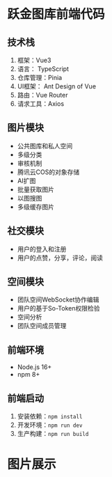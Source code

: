 # 跃金图库前端代码

## 技术栈

1. 框架：Vue3
2. 语言： TypeScript
3. 仓库管理：Pinia
4. UI框架： Ant Design of Vue
5. 路由：Vue Router
6. 请求工具：Axios

## 图片模块

- 公共图库和私人空间
- 多级分类
- 审核机制
- 腾讯云COS的对象存储
- AI扩图
- 批量获取图片
- 以图搜图
- 多级缓存图片

## 社交模块

- 用户的登入和注册
- 用户的点赞，分享，评论，阅读

## 空间模块

- 团队空间WebSocket协作编辑
- 用户的基于So-Token权限检验
- 空间分析
- 团队空间成员管理

## 前端环境

- Node.js 16+
- npm 8+

## 前端启动

1. 安装依赖：`npm install`
2. 开发环境：`npm run dev`
3. 生产构建：`npm run build`

# 图片展示

